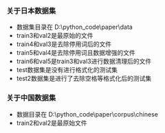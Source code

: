 ### 关于日本数据集
- 数据集目录在 D:\python_code\paper\data
- train3和val2是最原始的文件
- train4和val3是去除停用词后的文件
- train5和val4是去除停用词且数据增强的文件
- train6和val5是train3和val3进行数据清理后的文件
- test数据集是没有进行格式化的测试集
- test2数据集是进行了去除空格等格式化后的测试集

### 关于中国数据集
- 数据目录在 D:\python_code\paper\corpus\chinese
- train2和val2是最原始文件